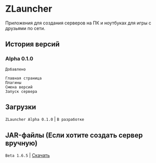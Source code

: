 # ZLauncher
Приложения для создания серверов на ПК и ноутбуках для игры с друзьями по сети.
## История версий
### Alpha 0.1.0
`Добавлено`
```
Главная страница
Плагины
Смена версий
Запуск сервера
```
## Загрузки
`ZLauncher Alpha 0.1.0` | `В разработке`
## JAR-файлы (Если хотите создать сервер вручную)
`Beta 1.6.5` | [Скачать]([https://hh.ru](https://github.com/Snake-Off/jars/releases/download/Beta/b1.6.6.jar))
